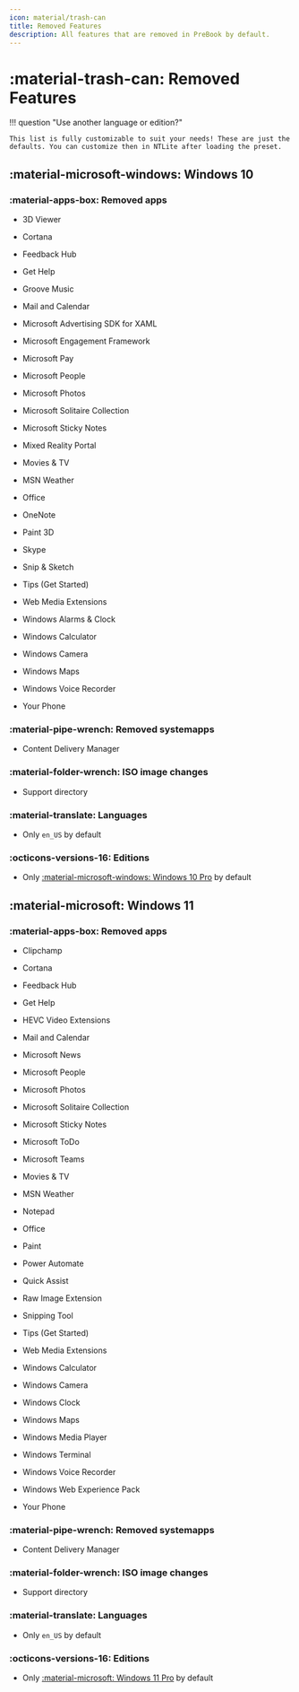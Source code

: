 ```yaml
---
icon: material/trash-can
title: Removed Features
description: All features that are removed in PreBook by default.
---
```


# :material-trash-can: Removed Features

!!! question "Use another language or edition?"

    This list is fully customizable to suit your needs! These are just the defaults. You can customize then in NTLite after loading the preset.


## :material-microsoft-windows: Windows 10

### :material-apps-box: Removed apps

- 3D Viewer

- Cortana

- Feedback Hub

- Get Help

- Groove Music

- Mail and Calendar

- Microsoft Advertising SDK for XAML

- Microsoft Engagement Framework

- Microsoft Pay

- Microsoft People

- Microsoft Photos

- Microsoft Solitaire Collection

- Microsoft Sticky Notes

- Mixed Reality Portal

- Movies & TV

- MSN Weather

- Office

- OneNote

- Paint 3D

- Skype

- Snip & Sketch

- Tips (Get Started)

- Web Media Extensions

- Windows Alarms & Clock

- Windows Calculator

- Windows Camera

- Windows Maps

- Windows Voice Recorder

- Your Phone

### :material-pipe-wrench: Removed systemapps

- Content Delivery Manager

### :material-folder-wrench: ISO image changes

- Support directory

### :material-translate: Languages

- Only `en_US` by default

### :octicons-versions-16: Editions

- Only [:material-microsoft-windows: Windows 10 Pro](https://www.microsoft.com/en-ca/windowsforbusiness/windows-10-pro) by default

## :material-microsoft: Windows 11

### :material-apps-box: Removed apps

- Clipchamp

- Cortana

- Feedback Hub

- Get Help

- HEVC Video Extensions

- Mail and Calendar

- Microsoft News

- Microsoft People

- Microsoft Photos

- Microsoft Solitaire Collection

- Microsoft Sticky Notes

- Microsoft ToDo

- Microsoft Teams

- Movies & TV

- MSN Weather

- Notepad

- Office

- Paint

- Power Automate

- Quick Assist

- Raw Image Extension

- Snipping Tool

- Tips (Get Started)

- Web Media Extensions

- Windows Calculator

- Windows Camera

- Windows Clock

- Windows Maps

- Windows Media Player

- Windows Terminal

- Windows Voice Recorder

- Windows Web Experience Pack

- Your Phone

### :material-pipe-wrench: Removed systemapps

- Content Delivery Manager

### :material-folder-wrench: ISO image changes

- Support directory

### :material-translate: Languages

- Only `en_US` by default

### :octicons-versions-16: Editions

- Only [:material-microsoft: Windows 11 Pro](https://www.microsoft.com/en-ca/windows/business/windows-11-pro) by default
